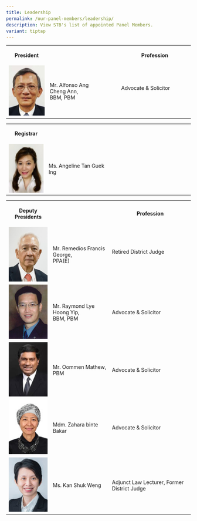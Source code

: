 ```yaml
---
title: Leadership
permalink: /our-panel-members/leadership/
description: View STB's list of appointed Panel Members.
variant: tiptap
---
```

<table style="minWidth: 75px">
<colgroup>
<col>
<col>
<col>
</colgroup>
<tbody>
<tr>
<th rowspan="1" colspan="1">
<p>President</p>
</th>
<th rowspan="1" colspan="1">
<p></p>
</th>
<th rowspan="1" colspan="1">
<p>Profession</p>
</th>
</tr>
<tr>
<td rowspan="1" colspan="1">
<div class="isomer-image-wrapper">
<img style="width: 100%" height="auto" width="100%" alt="" src="/images/Our%20Panel%20Members/Leadership/mr-alfonso.jpg">
</div>
</td>
<td rowspan="1" colspan="1">
<p>Mr. Alfonso Ang Cheng&nbsp;Ann,
<br>BBM, PBM
<br>
</p>
</td>
<td rowspan="1" colspan="1">
<p>Advocate &amp; Solicitor &nbsp; &nbsp; &nbsp; &nbsp; &nbsp; &nbsp;&nbsp;
&nbsp;</p>
</td>
</tr>
</tbody>
</table>
<table style="minWidth: 75px">
<colgroup>
<col>
<col>
<col>
</colgroup>
<tbody>
<tr>
<th rowspan="1" colspan="1">
<p>Registrar</p>
</th>
<th rowspan="1" colspan="1">
<p></p>
</th>
<th rowspan="1" colspan="1">
<p></p>
</th>
</tr>
<tr>
<td rowspan="1" colspan="1">
<div class="isomer-image-wrapper">
<img style="width: 100%" height="auto" width="100%" alt="" src="/images/Our%20Panel%20Members/Leadership/ms-angeline-tan-guek-ing.jpg">
</div>
</td>
<td rowspan="1" colspan="1">
<p>Ms. Angeline Tan Guek Ing</p>
</td>
<td rowspan="1" colspan="1">
<p>&nbsp;&nbsp; &nbsp; &nbsp; &nbsp; &nbsp; &nbsp; &nbsp; &nbsp; &nbsp; &nbsp;
&nbsp; &nbsp; &nbsp; &nbsp; &nbsp; &nbsp; &nbsp; &nbsp; &nbsp; &nbsp; &nbsp;
&nbsp; &nbsp; &nbsp; &nbsp; &nbsp; &nbsp; &nbsp;&nbsp; &nbsp; &nbsp; &nbsp;</p>
</td>
</tr>
</tbody>
</table>
<table style="minWidth: 75px">
<colgroup>
<col>
<col>
<col>
</colgroup>
<tbody>
<tr>
<th rowspan="1" colspan="1">
<p>Deputy Presidents</p>
</th>
<th rowspan="1" colspan="1">
<p></p>
</th>
<th rowspan="1" colspan="1">
<p>Profession</p>
</th>
</tr>
<tr>
<td rowspan="1" colspan="1">
<div class="isomer-image-wrapper">
<img style="width: 100%" height="auto" width="100%" alt="" src="/images/Our%20Panel%20Members/Leadership/mr-remedios-francis-g.jpg">
</div>
</td>
<td rowspan="1" colspan="1">
<p>Mr. Remedios Francis George,
<br>PPA(E)
<br>
</p>
</td>
<td rowspan="1" colspan="1">
<p>Retired District Judge&nbsp; &nbsp; &nbsp; &nbsp; &nbsp; &nbsp; &nbsp;
&nbsp; &nbsp;&nbsp;</p>
</td>
</tr>
<tr>
<td rowspan="1" colspan="1">
<div class="isomer-image-wrapper">
<img style="width: 100%" height="auto" width="100%" alt="" src="/images/Our%20Panel%20Members/Leadership/mr-raymond-lye.jpg">
</div>
</td>
<td rowspan="1" colspan="1">
<p>Mr. Raymond Lye Hoong Yip,
<br>BBM, PBM
<br>
</p>
</td>
<td rowspan="1" colspan="1">
<p>Advocate &amp; Solicitor</p>
</td>
</tr>
<tr>
<td rowspan="1" colspan="1">
<div class="isomer-image-wrapper">
<img style="width: 100%" height="auto" width="100%" alt="" src="/images/Our%20Panel%20Members/Leadership/mr-oommen-mathew.jpg">
</div>
</td>
<td rowspan="1" colspan="1">
<p>Mr. Oommen Mathew,
<br>PBM
<br>
</p>
</td>
<td rowspan="1" colspan="1">
<p>Advocate &amp; Solicitor</p>
</td>
</tr>
<tr>
<td rowspan="1" colspan="1">
<div class="isomer-image-wrapper">
<img style="width: 100%" height="auto" width="100%" alt="" src="/images/Our Panel Members/Board of Members/mdm-zahara.jpg">
</div>
</td>
<td rowspan="1" colspan="1">
<p>Mdm. Zahara binte Bakar</p>
</td>
<td rowspan="1" colspan="1">
<p>Advocate &amp; Solicitor</p>
</td>
</tr>
<tr>
<td rowspan="1" colspan="1">
<div class="isomer-image-wrapper">
<img style="width: 100%" height="auto" width="100%" alt="" src="/images/Our Panel Members/Board of Members/kan-shuk-weng.jpg">
</div>
</td>
<td rowspan="1" colspan="1">
<p>Ms. Kan Shuk Weng</p>
</td>
<td rowspan="1" colspan="1">
<p>Adjunct Law Lecturer, Former District Judge</p>
</td>
</tr>
</tbody>
</table>
<p></p>
